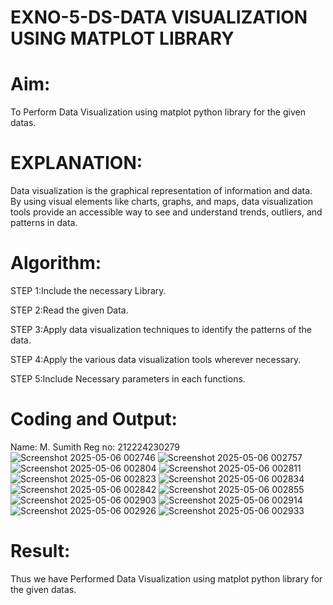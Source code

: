 # EXNO-5-DS-DATA VISUALIZATION USING MATPLOT LIBRARY

# Aim:
  To Perform Data Visualization using matplot python library for the given datas.

# EXPLANATION:
Data visualization is the graphical representation of information and data. By using visual elements like charts, graphs, and maps, data visualization tools provide an accessible way to see and understand trends, outliers, and patterns in data.

# Algorithm:
STEP 1:Include the necessary Library.

STEP 2:Read the given Data.

STEP 3:Apply data visualization techniques to identify the patterns of the data.

STEP 4:Apply the various data visualization tools wherever necessary.

STEP 5:Include Necessary parameters in each functions.

# Coding and Output:
Name: M. Sumith
Reg no: 212224230279
![Screenshot 2025-05-06 002746](https://github.com/user-attachments/assets/cb6a23a5-dc9d-4c62-b5af-592743477c68)
![Screenshot 2025-05-06 002757](https://github.com/user-attachments/assets/e006f096-d25c-4d77-abd3-7e9aff927ede)
![Screenshot 2025-05-06 002804](https://github.com/user-attachments/assets/75402cd9-91f5-46f9-b2c0-a6a04b143101)
![Screenshot 2025-05-06 002811](https://github.com/user-attachments/assets/7873dc17-2ca1-44c1-aab3-811da209021f)
![Screenshot 2025-05-06 002823](https://github.com/user-attachments/assets/5b330afe-9e34-4255-8578-1ec00f6274ed)
![Screenshot 2025-05-06 002834](https://github.com/user-attachments/assets/b564669c-37b0-40d4-bd22-9d636455552d)
![Screenshot 2025-05-06 002842](https://github.com/user-attachments/assets/dc1a9508-fc0b-4288-a7b2-b5212a6621c2)
![Screenshot 2025-05-06 002855](https://github.com/user-attachments/assets/fcfe9fff-bf41-4016-ae62-ad8df5fa27b0)
![Screenshot 2025-05-06 002903](https://github.com/user-attachments/assets/dd4b45ff-488d-46ce-92a6-d6185b48ff12)
![Screenshot 2025-05-06 002914](https://github.com/user-attachments/assets/d33f7bad-4131-4705-9652-ddcdbf5f50a9)
![Screenshot 2025-05-06 002926](https://github.com/user-attachments/assets/c928e271-2133-4b58-b5a0-379bcd0a8c3a)
![Screenshot 2025-05-06 002933](https://github.com/user-attachments/assets/4e9f80c9-3641-4a25-a8e9-e3347de97a8f)







# Result:
Thus we have Performed Data Visualization using matplot python library for the given datas.
